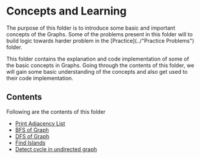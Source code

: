 # Concepts and Learning

The purpose of this folder is to introduce some basic and important concepts of the Graphs. Some of the problems present in this folder will to build logic towards harder problem in the [Practice](../"Practice Problems") folder.

This folder contains the explanation and code implementation of some of the basic concepts in Graphs. Going through the contents of this folder, we will gain some basic understanding of the concepts and also get used to their code implementation.

## Contents

Following are the contents of this folder

* [Print Adjacency List](./Print%20adjacency%20list)
* [BFS of Graph](./BFS%20of%20graph)
* [DFS of Graph](./DFS%20of%20graph)
* [Find Islands](./Find%20islands)
* [Detect cycle in undirected graph](./Detect%20cycle%20in%20undirected%20graph)
